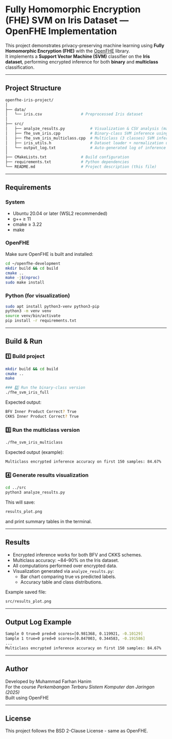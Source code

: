 # Fully Homomorphic Encryption (FHE) SVM on Iris Dataset — OpenFHE Implementation

This project demonstrates privacy-preserving machine learning using **Fully Homomorphic Encryption (FHE)** with the [OpenFHE](https://github.com/openfheorg/openfhe-development) library.  
It implements a **Support Vector Machine (SVM)** classifier on the **Iris dataset**, performing encrypted inference for both **binary** and **multiclass** classification.

---

## Project Structure
```bash
openfhe-iris-project/
│
├── data/
│   └── iris.csv                 # Preprocessed Iris dataset
│
├── src/
│   ├── analyze_results.py           # Visualization & CSV analysis (matplotlib)
│   ├── fhe_svm_iris.cpp             # Binary-class SVM inference using FHE
│   ├── fhe_svm_iris_multiclass.cpp  # Multiclass (3 classes) SVM inference using FHE
│   ├── iris_utils.h                 # Dataset loader + normalization utilities
│   └── output_log.txt               # Auto-generated log of inference results
│
├── CMakeLists.txt               # Build configuration
├── requirements.txt             # Python dependencies
└── README.md                    # Project description (this file)
```
---

## Requirements

### System
- Ubuntu 20.04 or later (WSL2 recommended)
- g++ ≥ 11  
- cmake ≥ 3.22  
- make

### OpenFHE
Make sure OpenFHE is built and installed:
```bash
cd ~/openfhe-development
mkdir build && cd build
cmake ..
make -j$(nproc)
sudo make install
```

### Python (for visualization)
```bash
sudo apt install python3-venv python3-pip
python3 -m venv venv
source venv/bin/activate
pip install -r requirements.txt
```

---

## Build & Run

### 1️⃣ Build project
```bash
mkdir build && cd build
cmake ..
make

### 2️⃣ Run the binary-class version
./fhe_svm_iris_full
```
Expected output:
```bash
BFV Inner Product Correct? True
CKKS Inner Product Correct? True
```
### 3️⃣ Run the multiclass version
```bash
./fhe_svm_iris_multiclass
```

Expected output (example):
```bash
Multiclass encrypted inference accuracy on first 150 samples: 84.67%
```

### 4️⃣ Generate results visualization
```bash
cd ../src
python3 analyze_results.py
```

This will save:
```bash
results_plot.png
```
and print summary tables in the terminal.

---

## Results

- Encrypted inference works for both BFV and CKKS schemes.  
- Multiclass accuracy: ~84–90% on the Iris dataset.  
- All computations performed over encrypted data.  
- Visualization generated via `analyze_results.py`:
  - Bar chart comparing true vs predicted labels.
  - Accuracy table and class distributions.

Example saved file:
```bash
src/results_plot.png
```

---

## Output Log Example
```bash
Sample 0 true=0 pred=0 scores=[0.981368, 0.119921, -0.10129]
Sample 1 true=0 pred=0 scores=[0.847003, 0.344583, -0.191586]
...
Multiclass encrypted inference accuracy on first 150 samples: 84.67%
```

---

## Author
Developed by Muhammad Farhan Hanim  
For the course *Perkembangan Terbaru Sistem Komputer dan Jaringan (2025)*  
Built using OpenFHE

---

## License
This project follows the BSD 2-Clause License - same as OpenFHE.
